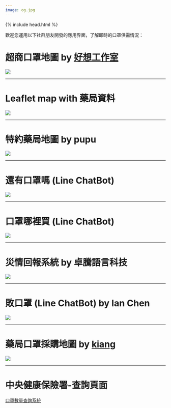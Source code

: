 ```yaml
---
image: og.jpg
---
```

{% include head.html %}

歡迎您運用以下社群朋友開發的應用界面，了解即時的口罩供需情況：

# 超商口罩地圖 by <a href="https://www.facebook.com/chanwei.wu/posts/10216387734751598" target="_blank">好想工作室</a>
<a href="https://mask.goodideas-studio.com/"><img max-height="500px" max-width="500px" src="https://g0vhackmd.blob.core.windows.net/g0v-hackmd-images/upload_75d80589edb4e4c8fc0c5a0cfe402f5e"></a>

---

# Leaflet map with 藥局資料
<a href="https://kuro.tw/mask-map/"><img max-height="500px" max-width="500px" src="https://g0vhackmd.blob.core.windows.net/g0v-hackmd-images/upload_74a89e4c15b95209aee65e89cb7496d7"></a>

---

# 特約藥局地圖 by pupu
<a href="https://taiwan-health-insurance-contracted-pharmacy.pu.idv.tw/"><img max-height="500px" max-width="500px" src="https://g0vhackmd.blob.core.windows.net/g0v-hackmd-images/upload_ed8e30acd6850fb24b8bf7134f3712f2"></a>

---

# 還有口罩嗎 (Line ChatBot)
<a href="https://line.me/ti/p/@592zrdyn"><img max-height="500px" max-width="500px" src="https://g0vhackmd.blob.core.windows.net/g0v-hackmd-images/upload_3a9daa5e96d7ffcb221bdf1e07c05642"></a>

---

# 口罩哪裡買 (Line ChatBot)
<a href="https://line.naver.jp/ti/p/@960iorjj"><img max-height="500px" max-width="500px" src="https://i.imgur.com/7nlL0nj.jpg"></a>

---

# 災情回報系統 by 卓騰語言科技
<a href="https://wewatch.city/"><img max-height="500px" max-width="500px" src="https://g0vhackmd.blob.core.windows.net/g0v-hackmd-images/upload_21e8f1d2138616cd6404748576401126"></a>

---

# 敗口罩 (Line ChatBot) by Ian Chen
<a href="https://line.me/ti/p/@054ehalj"><img max-height="500px" max-width="500px" src="https://g0vhackmd.blob.core.windows.net/g0v-hackmd-images/upload_3a9daa5e96d7ffcb221bdf1e07c05642"></a>

---

# 藥局口罩採購地圖 by <a href="https://kiang.github.io/" target="_blank">kiang</a>
<a href="https://kiang.github.io/pharmacies/"><img max-height="500px" max-width="500px" src="http://kiang.github.io/pharmacies/og_image.png"></a>

---

# 中央健康保險署-查詢頁面
<a href="https://www.nhi.gov.tw/Content_List.aspx?n=395F52D193F3B5C7&topn=787128DAD5F71B1A">口罩數量查詢系統</a>

